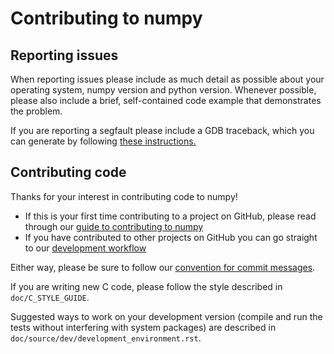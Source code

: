 # Contributing to numpy

## Reporting issues

When reporting issues please include as much detail as possible about your
operating system, numpy version and python version. Whenever possible, please
also include a brief, self-contained code example that demonstrates the problem.

If you are reporting a segfault please include a GDB traceback, which you can
generate by following
[these instructions.](https://github.com/numpy/numpy/blob/master/doc/source/dev/development_environment.rst#debugging)

## Contributing code

Thanks for your interest in contributing code to numpy!

+ If this is your first time contributing to a project on GitHub, please read
through our
[guide to contributing to numpy](https://numpy.org/devdocs/dev/index.html)
+ If you have contributed to other projects on GitHub you can go straight to our
[development workflow](https://numpy.org/devdocs/dev/development_workflow.html)

Either way, please be sure to follow our
[convention for commit messages](https://numpy.org/devdocs/dev/development_workflow.html#writing-the-commit-message).

If you are writing new C code, please follow the style described in
``doc/C_STYLE_GUIDE``.

Suggested ways to work on your development version (compile and run
the tests without interfering with system packages) are described in
``doc/source/dev/development_environment.rst``.
